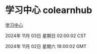 # 学习中心 colearnhub
[学习中心](http://219.139.197.74:56308/colearnhub/)

2024年 11月 03日 星期日 02:00:02 CST

2024年 11月 02日 星期六 18:00:02 GMT
